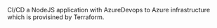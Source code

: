 CI/CD a NodeJS application with AzureDevops to Azure infrastructure which is provisined by Terraform.
